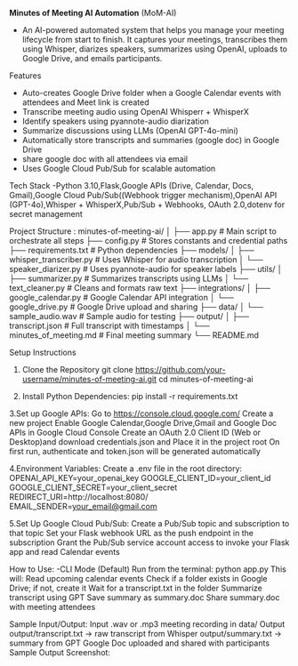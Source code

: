 **Minutes of Meeting AI Automation** (MoM-AI)
- An AI-powered automated system that helps you manage your meeting lifecycle from start to finish. It captures your meetings, transcribes them using Whisper, diarizes speakers, summarizes using OpenAI, uploads to Google Drive, and emails participants.

Features
- Auto-creates Google Drive folder when a Google Calendar events with attendees and Meet link is created
- Transcribe meeting audio using OpenAI Whisperr + WhisperX
- Identify speakers using pyannote-audio diarization
- Summarize discussions using LLMs (OpenAI GPT-4o-mini)
- Automatically store transcripts and summaries (google doc) in Google Drive
- share google doc with all attendees via email
- Uses Google Cloud Pub/Sub for scalable automation

Tech Stack
-Python 3.10,Flask,Google APIs (Drive, Calendar, Docs, Gmail),Google Cloud Pub/Sub((Webhook trigger mechanism),OpenAI API (GPT-4o),Whisper + WhisperX,Pub/Sub + Webhooks,
OAuth 2.0,dotenv for secret management
  
Project Structure :
  minutes-of-meeting-ai/
│
├── app.py                      # Main script to orchestrate all steps
├── config.py                   # Stores constants and credential paths
├── requirements.txt            # Python dependencies
├── models/
│   ├── whisper_transcriber.py  # Uses Whisper for audio transcription
│   └── speaker_diarizer.py     # Uses pyannote-audio for speaker labels
├── utils/
│   ├── summarizer.py           # Summarizes transcripts using LLMs
│   └── text_cleaner.py         # Cleans and formats raw text
├── integrations/
│   ├── google_calendar.py      # Google Calendar API integration
│   └── google_drive.py         # Google Drive upload and sharing
├── data/
│   └── sample_audio.wav        # Sample audio for testing
├── output/
│   ├── transcript.json         # Full transcript with timestamps
│   └── minutes_of_meeting.md   # Final meeting summary
└── README.md


Setup Instructions
1. Clone the Repository
git clone https://github.com/your-username/minutes-of-meeting-ai.git
cd minutes-of-meeting-ai

3. Install Python Dependencies:
pip install -r requirements.txt

3.Set up Google APIs:
Go to https://console.cloud.google.com/
Create a new project
Enable Google Calendar,Google Drive,Gmail and Google Doc APIs in Google Cloud Console
Create an OAuth 2.0 Client ID (Web or Desktop)and download credentials.json and Place it in the project root
On first run, authenticate and token.json will be generated automatically

4.Environment Variables:
Create a .env file in the root directory:
OPENAI_API_KEY=your_openai_key
GOOGLE_CLIENT_ID=your_client_id
GOOGLE_CLIENT_SECRET=your_client_secret
REDIRECT_URI=http://localhost:8080/
EMAIL_SENDER=your_email@gmail.com

5.Set Up Google Cloud Pub/Sub:
Create a Pub/Sub topic and subscription to that topic
Set your Flask webhook URL as the push endpoint in the subscription
Grant the Pub/Sub service account access to invoke your Flask app and read Calendar events

How to Use:
-CLI Mode (Default)
Run from the terminal: python app.py
This will:
Read upcoming calendar events
Check if a folder exists in Google Drive; if not, create it
Wait for a transcript.txt in the folder
Summarize transcript using GPT
Save summary as summary.doc
Share summary.doc with meeting attendees




Sample Input/Output:
Input
 .wav or .mp3 meeting recording in data/
 Output
output/transcript.txt → raw transcript from Whisper
output/summary.txt → summary from GPT
Google Doc uploaded and shared with participants
Sample Output Screenshot:




